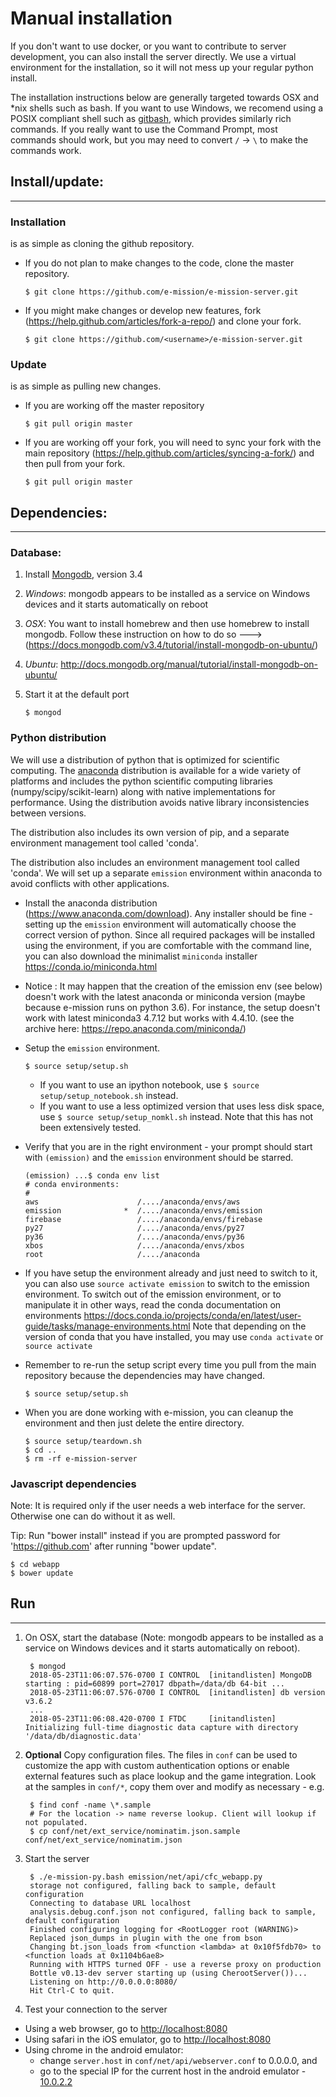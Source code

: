 # Manual installation #

If you don't want to use docker, or you want to contribute to server development, you can also install the server directly. We use a virtual environment for the installation, so it will not mess up your regular python install.

The installation instructions below are generally targeted towards OSX and \*nix shells such as bash. If you want to use Windows, we recomend using a POSIX compliant shell such as [gitbash](https://openhatch.org/missions/windows-setup/install-git-bash), which provides similarly rich commands. If you really want to use the Command Prompt, most commands should work, but you may need to convert `/` -> `\` to make the commands work.


## Install/update: ##
-------------------

### Installation ###
is as simple as cloning the github repository.

- If you do not plan to make changes to the code, clone the master repository.

  ```
  $ git clone https://github.com/e-mission/e-mission-server.git
  ```

- If you might make changes or develop new features, fork (https://help.github.com/articles/fork-a-repo/) and clone your fork.

  ```
  $ git clone https://github.com/<username>/e-mission-server.git
  ```

### Update ###
is as simple as pulling new changes.

- If you are working off the master repository

  ```
  $ git pull origin master
  ```

- If you are working off your fork, you will need to sync your fork with the main repository (https://help.github.com/articles/syncing-a-fork/) and then pull from your fork.

  ```
  $ git pull origin master
  ```

## Dependencies: ##
-------------------

### Database: ###
1. Install [Mongodb](http://www.mongodb.org/), version 3.4
  2. *Windows*: mongodb appears to be installed as a service on Windows devices and it starts automatically on reboot
  3. *OSX*: You want to install homebrew and then use homebrew to install mongodb. Follow these instruction on how to do so ---> (https://docs.mongodb.com/v3.4/tutorial/install-mongodb-on-ubuntu/)
  4. *Ubuntu*: http://docs.mongodb.org/manual/tutorial/install-mongodb-on-ubuntu/

2. Start it at the default port

     `$ mongod`

### Python distribution ###
We will use a distribution of python that is optimized for scientific
computing. The [anaconda](https://store.continuum.io/cshop/anaconda/)
distribution is available for a wide variety of platforms and includes the
python scientific computing libraries (numpy/scipy/scikit-learn) along with
native implementations for performance. Using the distribution avoids native
library inconsistencies between versions.

The distribution also includes its own version of pip, and a separate environment
management tool called 'conda'.

The distribution also includes an environment management tool called 'conda'. We will set up a separate `emission`
environment within anaconda to avoid conflicts with other applications.

- Install the anaconda distribution (https://www.anaconda.com/download). Any
  installer should be fine - setting up the `emission` environment will
  automatically choose the correct version of python. Since all required
  packages will be installed using the environment, if you are comfortable with
  the command line, you can also download the minimalist `miniconda` installer
  https://conda.io/miniconda.html
  
- Notice : It may happen that the creation of the emission env (see below) doesn't work with the latest anaconda or miniconda version (maybe because e-mission runs on python 3.6). For instance, the setup doesn't work with latest miniconda3 4.7.12 but works with 4.4.10. (see the archive here: https://repo.anaconda.com/miniconda/)

- Setup the `emission` environment.

  ```
  $ source setup/setup.sh
  ```
  
  - If you want to use an ipython notebook, use `$ source setup/setup_notebook.sh` instead.
  - If you want to use a less optimized version that uses less disk space, use `$ source setup/setup_nomkl.sh` instead. Note that this has not been extensively tested.

- Verify that you are in the right environment - your prompt should start with
  `(emission)` and the `emission` environment should be starred.

  ```
  (emission) ...$ conda env list
  # conda environments:
  #
  aws                      /..../anaconda/envs/aws
  emission              *  /..../anaconda/envs/emission
  firebase                 /..../anaconda/envs/firebase
  py27                     /..../anaconda/envs/py27
  py36                     /..../anaconda/envs/py36
  xbos                     /..../anaconda/envs/xbos
  root                     /..../anaconda
  ```
  
- If you have setup the environment already and just need to switch to it, you can also use `source activate emission` to switch to the emission environment. To switch out of the emission environment, or to manipulate it in other ways, read the conda documentation on environments https://docs.conda.io/projects/conda/en/latest/user-guide/tasks/manage-environments.html Note that depending on the version of conda that you have installed, you may use `conda activate` or `source activate`

- Remember to re-run the setup script every time you pull from the main repository because the dependencies may have changed.

  ```
  $ source setup/setup.sh
  ```

- When you are done working with e-mission, you can cleanup the environment and then just delete the entire directory.

  ```
  $ source setup/teardown.sh
  $ cd ..
  $ rm -rf e-mission-server
  ```

### Javascript dependencies ###

Note: It is required only if the user needs a  web interface for the server. Otherwise one can do without it as well.

Tip: Run "bower install" instead if you are prompted password for 'https://github.com' after running "bower update".

    $ cd webapp
    $ bower update

## Run ##
---------

1. On OSX, start the database  (Note: mongodb appears to be installed as a service on Windows devices and it starts automatically on reboot). 

        $ mongod
        2018-05-23T11:06:07.576-0700 I CONTROL  [initandlisten] MongoDB starting : pid=60899 port=27017 dbpath=/data/db 64-bit ...
        2018-05-23T11:06:07.576-0700 I CONTROL  [initandlisten] db version v3.6.2
        ...
        2018-05-23T11:06:08.420-0700 I FTDC     [initandlisten] Initializing full-time diagnostic data capture with directory '/data/db/diagnostic.data'

1. **Optional** Copy configuration files. The files in `conf` can be used to customize the app with custom authentication options or enable external features such as place lookup and the game integration. Look at the samples in `conf/*`, copy them over and modify as necessary - e.g.

        $ find conf -name \*.sample
        # For the location -> name reverse lookup. Client will lookup if not populated.
        $ cp conf/net/ext_service/nominatim.json.sample conf/net/ext_service/nominatim.json

1. Start the server

        $ ./e-mission-py.bash emission/net/api/cfc_webapp.py
        storage not configured, falling back to sample, default configuration
        Connecting to database URL localhost
        analysis.debug.conf.json not configured, falling back to sample, default configuration
        Finished configuring logging for <RootLogger root (WARNING)>
        Replaced json_dumps in plugin with the one from bson
        Changing bt.json_loads from <function <lambda> at 0x10f5fdb70> to <function loads at 0x1104b6ae8>
        Running with HTTPS turned OFF - use a reverse proxy on production
        Bottle v0.13-dev server starting up (using CherootServer())...
        Listening on http://0.0.0.0:8080/
        Hit Ctrl-C to quit.

1. Test your connection to the server
  * Using a web browser, go to [http://localhost:8080](http://localhost:8080)
  * Using safari in the iOS emulator, go to [http://localhost:8080](http://localhost:8080)
  * Using chrome in the android emulator:
    * change `server.host` in `conf/net/api/webserver.conf` to 0.0.0.0, and 
    * go to the special IP for the current host in the android emulator - [10.0.2.2](https://developer.android.com/tools/devices/emulator.html#networkaddresses)

